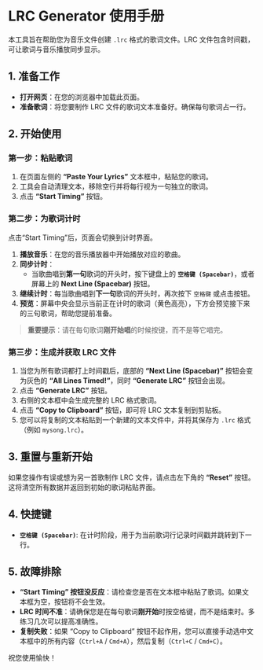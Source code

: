 # LRC Generator 使用手册

本工具旨在帮助您为音乐文件创建 `.lrc` 格式的歌词文件。LRC 文件包含时间戳，可让歌词与音乐播放同步显示。

## 1. 准备工作

*   **打开网页**：在您的浏览器中加载此页面。
*   **准备歌词**：将您要制作 LRC 文件的歌词文本准备好。确保每句歌词占一行。

## 2. 开始使用

### 第一步：粘贴歌词

1.  在页面左侧的 **“Paste Your Lyrics”** 文本框中，粘贴您的歌词。
2.  工具会自动清理文本，移除空行并将每行视为一句独立的歌词。
3.  点击 **“Start Timing”** 按钮。

### 第二步：为歌词计时

点击“Start Timing”后，页面会切换到计时界面。

1.  **播放音乐**：在您的音乐播放器中开始播放对应的歌曲。
2.  **同步计时**：
    - 当歌曲唱到**第一句**歌词的开头时，按下键盘上的 **`空格键 (Spacebar)`**，或者屏幕上的 **Next Line (Spacebar)** 按钮。
1.  **继续计时**：每当歌曲唱到**下一句**歌词的开头时，再次按下 `空格键` 或点击按钮。
2.  **预览**：屏幕中央会显示当前正在计时的歌词（黄色高亮），下方会预览接下来的三句歌词，帮助您提前准备。

> **重要提示**：请在每句歌词**刚开始唱**的时候按键，而不是等它唱完。

### 第三步：生成并获取 LRC 文件

1.  当您为所有歌词都打上时间戳后，底部的 **“Next Line (Spacebar)”** 按钮会变为灰色的 **“All Lines Timed!”**，同时 **“Generate LRC”** 按钮会出现。
2.  点击 **“Generate LRC”** 按钮。
3.  右侧的文本框中会生成完整的 LRC 格式歌词。
4.  点击 **“Copy to Clipboard”** 按钮，即可将 LRC 文本复制到剪贴板。
5.  您可以将复制的文本粘贴到一个新建的文本文件中，并将其保存为 `.lrc` 格式（例如 `mysong.lrc`）。

## 3. 重置与重新开始

如果您操作有误或想为另一首歌制作 LRC 文件，请点击左下角的 **“Reset”** 按钮。这将清空所有数据并返回到初始的歌词粘贴界面。

## 4. 快捷键

*   **`空格键 (Spacebar)`**: 在计时阶段，用于为当前歌词行记录时间戳并跳转到下一行。

## 5. 故障排除

*   **“Start Timing” 按钮没反应**：请检查您是否在文本框中粘贴了歌词。如果文本框为空，按钮将不会生效。
*   **LRC 时间不准**：请确保您是在每句歌词**刚开始**时按空格键，而不是结束时。多练习几次可以提高准确性。
*   **复制失败**：如果 “Copy to Clipboard” 按钮不起作用，您可以直接手动选中文本框中的所有内容（`Ctrl+A` / `Cmd+A`），然后复制（`Ctrl+C` / `Cmd+C`）。

祝您使用愉快！